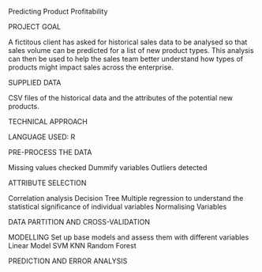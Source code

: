 

Predicting Product Profitability

PROJECT GOAL

A fictitous client has asked for historical sales data to be analysed so that sales volume can be predicted for a list of new product types. This analysis can then be used to help the sales team better understand how types of products might impact sales across the enterprise.

SUPPLIED DATA

CSV files of the historical data and the attributes of the potential new products.

TECHNICAL APPROACH

LANGUAGE USED: R

PRE-PROCESS THE DATA

Missing values checked Dummify variables Outliers detected

ATTRIBUTE SELECTION

Correlation analysis Decision Tree Multiple regression to understand the statistical significance of individual variables Normalising Variables

DATA PARTITION AND CROSS-VALIDATION

MODELLING Set up base models and assess them with different variables Linear Model SVM KNN Random Forest

PREDICTION AND ERROR ANALYSIS


